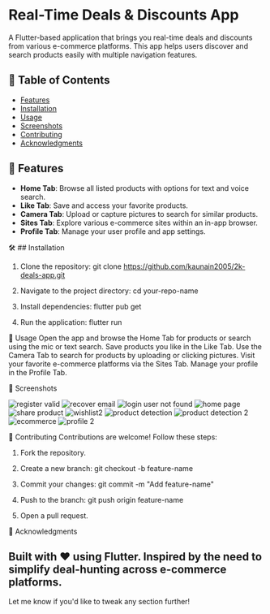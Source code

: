# Real-Time Deals & Discounts App

A Flutter-based application that brings you real-time deals and discounts from various e-commerce platforms. This app helps users discover and search products easily with multiple navigation features.


## 📂 Table of Contents

- [Features](#features)
- [Installation](#installation)
- [Usage](#usage)
- [Screenshots](#screenshots)
- [Contributing](#contributing)
- [Acknowledgments](#acknowledgments)


## 🚀 Features

- **Home Tab**: Browse all listed products with options for text and voice search.
- **Like Tab**: Save and access your favorite products.
- **Camera Tab**: Upload or capture pictures to search for similar products.
- **Sites Tab**: Explore various e-commerce sites within an in-app browser.
- **Profile Tab**: Manage your user profile and app settings.


🛠️ ## Installation

1. Clone the repository:
   git clone https://github.com/kaunain2005/2k-deals-app.git

2. Navigate to the project directory:
    cd your-repo-name

3. Install dependencies:
    flutter pub get

4. Run the application:
    flutter run


📖 Usage
Open the app and browse the Home Tab for products or search using the mic or text search.
Save products you like in the Like Tab.
Use the Camera Tab to search for products by uploading or clicking pictures.
Visit your favorite e-commerce platforms via the Sites Tab.
Manage your profile in the Profile Tab.


📸 Screenshots

![register valid](https://github.com/user-attachments/assets/ad0bbabb-6a61-4ca5-9bcf-77b71987c565)
![recover email](https://github.com/user-attachments/assets/d0fd1d4b-79da-41a0-a4c2-3ef9a83d85ea)
![login user not found](https://github.com/user-attachments/assets/a475580d-84a5-441e-93df-2bcf2d0068e5)
![home page](https://github.com/user-attachments/assets/20cd9145-f631-49dc-aa72-92f889b4c8bb)
![share product](https://github.com/user-attachments/assets/ddd97323-392a-4e49-bf29-b4998219f1c9)
![wishlist2](https://github.com/user-attachments/assets/1a90d0a3-9c27-4ff7-a374-91af1b52d1e9)
![product detection](https://github.com/user-attachments/assets/d9f2638f-6011-47b3-9d6d-0c4492620436)
![product detection 2](https://github.com/user-attachments/assets/db543b66-4a62-4eaa-ade2-dd9e65f8eb25)
![ecommerce](https://github.com/user-attachments/assets/72dfa2c9-1d63-4b5a-8949-2f2646848564)
![profile 2](https://github.com/user-attachments/assets/d7be2d78-e0d9-48a5-8b4c-f3fd8d58d50a)


🤝 Contributing
Contributions are welcome! Follow these steps:

1. Fork the repository.

2. Create a new branch:
git checkout -b feature-name

3. Commit your changes:
git commit -m "Add feature-name"

4. Push to the branch:
git push origin feature-name

5. Open a pull request.

🙌 Acknowledgments

Built with ❤️ using Flutter.
Inspired by the need to simplify deal-hunting across e-commerce platforms.
---

Let me know if you'd like to tweak any section further!
